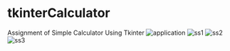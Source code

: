 # tkinterCalculator
Assignment of Simple Calculator Using Tkinter
![application](https://user-images.githubusercontent.com/51354885/115832737-f6bf8a00-a432-11eb-811e-cb48912582b4.png)
![ss1](https://user-images.githubusercontent.com/51354885/115832755-fde69800-a432-11eb-9daf-6e21859f500b.png)
![ss2](https://user-images.githubusercontent.com/51354885/115832766-00e18880-a433-11eb-9977-5856f5881700.png)
![ss3](https://user-images.githubusercontent.com/51354885/115832771-017a1f00-a433-11eb-814a-8668a3a83577.png)


